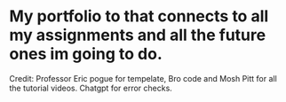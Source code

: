 # My portfolio to that connects to all my assignments and all the future ones im going to do.
Credit: Professor Eric pogue for tempelate, Bro code and Mosh Pitt for all the tutorial videos. Chatgpt for error checks.
